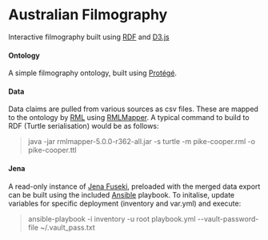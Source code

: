 # Australian Filmography

Interactive filmography built using [RDF](https://en.wikipedia.org/wiki/Resource_Description_Framework) and [D3.js](https://d3js.org/)

#### Ontology

A simple filmography ontology, built using [Protégé](https://protege.stanford.edu/).

#### Data

Data claims are pulled from various sources as csv files. These are mapped to the ontology by [RML](https://rml.io/specs/rml/) using [RMLMapper](https://github.com/RMLio/rmlmapper-java). A typical command to build to RDF (Turtle serialisation) would be as follows:

> java -jar rmlmapper-5.0.0-r362-all.jar -s turtle -m pike-cooper.rml -o pike-cooper.ttl

#### Jena

A read-only instance of [Jena Fuseki](https://jena.apache.org/), preloaded with the merged data export can be built using the included [Ansible](https://www.ansible.com/) playbook. To initalise, update variables for specific deployment (inventory and var.yml) and execute:

> ansible-playbook -i inventory -u root playbook.yml --vault-password-file ~/.vault_pass.txt